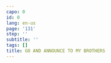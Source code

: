 ```yaml
---
capo: 0
id: 0
lang: en-us
page: '131'
step: ''
subtitle: ''
tags: []
title: GO AND ANNOUNCE TO MY BROTHERS
---
```

